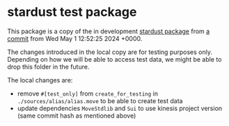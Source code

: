 # stardust test package

This package is a copy of the in development [stardust package](https://github.com/iotaledger/kinesis/tree/develop/crates/sui-framework/packages/stardust) from [a commit]([7899dc9ce682c3d0a97f249ce7eaa27b9473b920](https://github.com/iotaledger/kinesis/commit/7899dc9ce682c3d0a97f249ce7eaa27b9473b920)) from Wed May 1 12:52:25 2024 +0000.

The changes introduced in the local copy are for testing purposes only. Depending on how we will be able to access test data, we might be able to drop this folder in the future.

The local changes are:

- remove `#[test_only]` from `create_for_testing` in `./sources/alias/alias.move` to be able to create test data
- update dependencies `MoveStdlib` and `Sui` to use kinesis project version (same commit hash as mentioned above)
